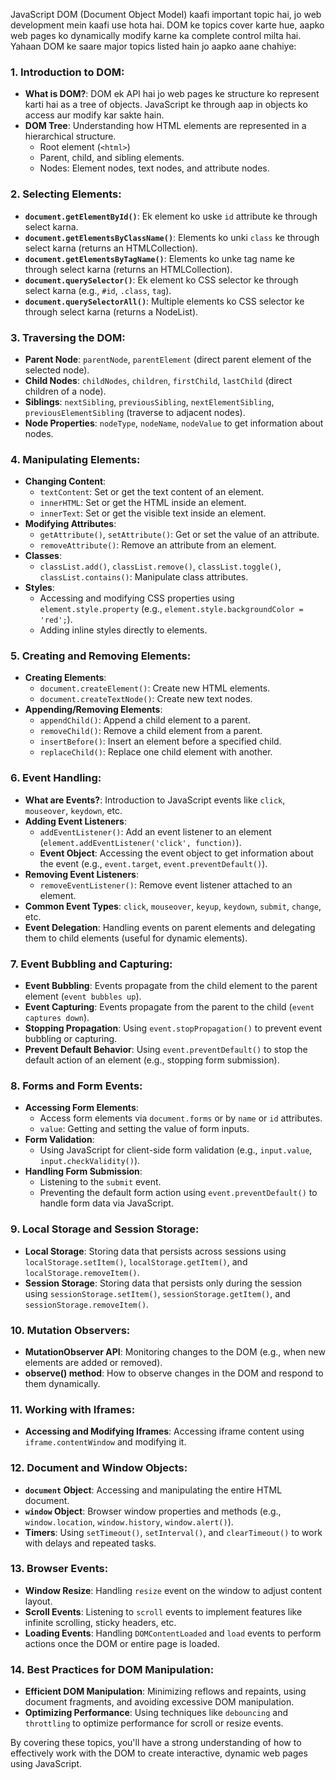 JavaScript DOM (Document Object Model) kaafi important topic hai, jo web development mein kaafi use hota hai. DOM ke topics cover karte hue, aapko web pages ko dynamically modify karne ka complete control milta hai. Yahaan DOM ke saare major topics listed hain jo aapko aane chahiye:

### 1. **Introduction to DOM**:
   - **What is DOM?**: DOM ek API hai jo web pages ke structure ko represent karti hai as a tree of objects. JavaScript ke through aap in objects ko access aur modify kar sakte hain.
   - **DOM Tree**: Understanding how HTML elements are represented in a hierarchical structure.
     - Root element (`<html>`)
     - Parent, child, and sibling elements.
     - Nodes: Element nodes, text nodes, and attribute nodes.

### 2. **Selecting Elements**:
   - **`document.getElementById()`**: Ek element ko uske `id` attribute ke through select karna.
   - **`document.getElementsByClassName()`**: Elements ko unki `class` ke through select karna (returns an HTMLCollection).
   - **`document.getElementsByTagName()`**: Elements ko unke tag name ke through select karna (returns an HTMLCollection).
   - **`document.querySelector()`**: Ek element ko CSS selector ke through select karna (e.g., `#id`, `.class`, `tag`).
   - **`document.querySelectorAll()`**: Multiple elements ko CSS selector ke through select karna (returns a NodeList).

### 3. **Traversing the DOM**:
   - **Parent Node**: `parentNode`, `parentElement` (direct parent element of the selected node).
   - **Child Nodes**: `childNodes`, `children`, `firstChild`, `lastChild` (direct children of a node).
   - **Siblings**: `nextSibling`, `previousSibling`, `nextElementSibling`, `previousElementSibling` (traverse to adjacent nodes).
   - **Node Properties**: `nodeType`, `nodeName`, `nodeValue` to get information about nodes.

### 4. **Manipulating Elements**:
   - **Changing Content**: 
     - `textContent`: Set or get the text content of an element.
     - `innerHTML`: Set or get the HTML inside an element.
     - `innerText`: Set or get the visible text inside an element.
   - **Modifying Attributes**: 
     - `getAttribute()`, `setAttribute()`: Get or set the value of an attribute.
     - `removeAttribute()`: Remove an attribute from an element.
   - **Classes**:
     - `classList.add()`, `classList.remove()`, `classList.toggle()`, `classList.contains()`: Manipulate class attributes.
   - **Styles**: 
     - Accessing and modifying CSS properties using `element.style.property` (e.g., `element.style.backgroundColor = 'red';`).
     - Adding inline styles directly to elements.

### 5. **Creating and Removing Elements**:
   - **Creating Elements**:
     - `document.createElement()`: Create new HTML elements.
     - `document.createTextNode()`: Create new text nodes.
   - **Appending/Removing Elements**:
     - `appendChild()`: Append a child element to a parent.
     - `removeChild()`: Remove a child element from a parent.
     - `insertBefore()`: Insert an element before a specified child.
     - `replaceChild()`: Replace one child element with another.

### 6. **Event Handling**:
   - **What are Events?**: Introduction to JavaScript events like `click`, `mouseover`, `keydown`, etc.
   - **Adding Event Listeners**:
     - `addEventListener()`: Add an event listener to an element (`element.addEventListener('click', function)`).
     - **Event Object**: Accessing the event object to get information about the event (e.g., `event.target`, `event.preventDefault()`).
   - **Removing Event Listeners**:
     - `removeEventListener()`: Remove event listener attached to an element.
   - **Common Event Types**: `click`, `mouseover`, `keyup`, `keydown`, `submit`, `change`, etc.
   - **Event Delegation**: Handling events on parent elements and delegating them to child elements (useful for dynamic elements).

### 7. **Event Bubbling and Capturing**:
   - **Event Bubbling**: Events propagate from the child element to the parent element (`event bubbles up`).
   - **Event Capturing**: Events propagate from the parent to the child (`event captures down`).
   - **Stopping Propagation**: Using `event.stopPropagation()` to prevent event bubbling or capturing.
   - **Prevent Default Behavior**: Using `event.preventDefault()` to stop the default action of an element (e.g., stopping form submission).

### 8. **Forms and Form Events**:
   - **Accessing Form Elements**:
     - Access form elements via `document.forms` or by `name` or `id` attributes.
     - `value`: Getting and setting the value of form inputs.
   - **Form Validation**:
     - Using JavaScript for client-side form validation (e.g., `input.value`, `input.checkValidity()`).
   - **Handling Form Submission**:
     - Listening to the `submit` event.
     - Preventing the default form action using `event.preventDefault()` to handle form data via JavaScript.

### 9. **Local Storage and Session Storage**:
   - **Local Storage**: Storing data that persists across sessions using `localStorage.setItem()`, `localStorage.getItem()`, and `localStorage.removeItem()`.
   - **Session Storage**: Storing data that persists only during the session using `sessionStorage.setItem()`, `sessionStorage.getItem()`, and `sessionStorage.removeItem()`.

### 10. **Mutation Observers**:
   - **MutationObserver API**: Monitoring changes to the DOM (e.g., when new elements are added or removed).
   - **observe() method**: How to observe changes in the DOM and respond to them dynamically.

### 11. **Working with Iframes**:
   - **Accessing and Modifying Iframes**: Accessing iframe content using `iframe.contentWindow` and modifying it.

### 12. **Document and Window Objects**:
   - **`document` Object**: Accessing and manipulating the entire HTML document.
   - **`window` Object**: Browser window properties and methods (e.g., `window.location`, `window.history`, `window.alert()`).
   - **Timers**: Using `setTimeout()`, `setInterval()`, and `clearTimeout()` to work with delays and repeated tasks.

### 13. **Browser Events**:
   - **Window Resize**: Handling `resize` event on the window to adjust content layout.
   - **Scroll Events**: Listening to `scroll` events to implement features like infinite scrolling, sticky headers, etc.
   - **Loading Events**: Handling `DOMContentLoaded` and `load` events to perform actions once the DOM or entire page is loaded.

### 14. **Best Practices for DOM Manipulation**:
   - **Efficient DOM Manipulation**: Minimizing reflows and repaints, using document fragments, and avoiding excessive DOM manipulation.
   - **Optimizing Performance**: Using techniques like `debouncing` and `throttling` to optimize performance for scroll or resize events.

By covering these topics, you'll have a strong understanding of how to effectively work with the DOM to create interactive, dynamic web pages using JavaScript.